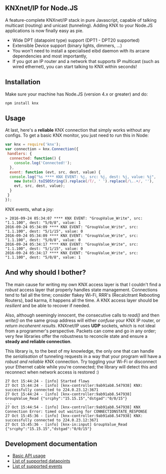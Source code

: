 ## KNXnet/IP for Node.JS

A feature-complete KNXnet/IP stack in pure Javascript, capable of talking multicast (routing) and unicast (tunneling). Adding KNX to your Node.JS applications is now finally easy as pie.
- Wide DPT (datapoint type) support (DPT1 - DPT20 supported)
- Extensible Device support (binary lights, dimmers, ...)
- You won't need to install a specialised eibd daemon with its arcane dependencies  and most importantly,
- If you got an IP router and a network that supports IP multicast (such as wired ethernet), you can start talking to KNX within seconds!

## Installation

Make sure your machine has Node.JS (version 4.x or greater) and do:

`npm install knx`

## Usage

At last, here's a **reliable** KNX connection that simply works without any configs. To get a basic KNX monitor, you just need to run this in Node:

```js
var knx = require('knx');
var connection = knx.Connection({
 handlers: {
  connected: function() {
    console.log('Connected!');
  },
  event: function (evt, src, dest, value) {
  console.log("%s **** KNX EVENT: %j, src: %j, dest: %j, value: %j",
    new Date().toISOString().replace(/T/, ' ').replace(/\..+/, ''),
    evt, src, dest, value);
  }
 }
});
```

KNX events, what a joy:

```
> 2016-09-24 05:34:07 **** KNX EVENT: "GroupValue_Write", src: "1.1.100", dest: "5/0/8", value: 1
2016-09-24 05:34:09 **** KNX EVENT: "GroupValue_Write", src: "1.1.100", dest: "5/1/15", value: 0
2016-09-24 05:34:09 **** KNX EVENT: "GroupValue_Write", src: "1.1.100", dest: "5/0/8", value: 0
2016-09-24 05:34:17 **** KNX EVENT: "GroupValue_Write", src: "1.1.100", dest: "5/1/15", value: 0
2016-09-24 05:34:17 **** KNX EVENT: "GroupValue_Write", src: "1.1.100", dest: "5/0/8", value: 1
```

## And why should I bother?

The main cause for writing my own KNX access layer is that I couldn't find a *robust* access layer that properly handles state management.
Connections tend to fail all the time; consider flakey Wi-Fi, RRR's (Recalcitrant Rebooting Routers), bad karma, it happens all the time. A KNX access layer should be *resilient* and be able to recover if needed.

Also, although seemingly innocent, the consecutive calls to *read()* and then *write()* on the same group address will either *confuse* your KNX IP router, or *return incoherent results*.
KNXnet/IP uses **UDP** sockets, which is not ideal from a programmer's perspective. Packets can come and go in any order; very few libraries offer the robustness to reconcile state and ensure a **steady and reliable connection**.

This library is, to the best of my knowledge, the only one that can handle the *serialisation* of tunneling requests in a way that your program will have a *robust and reliable* KNX connection. Try toggling your Wi-Fi or disconnect your Ethernet cable while you're connected; the library will detect this and reconnect when network access is restored :)

```
27 Oct 15:44:24 - [info] Started flows
27 Oct 15:44:24 - [info] [knx-controller:9ab91ab8.547938] KNX: successfully connected to 224.0.23.12:3671
27 Oct 15:44:24 - [info] [knx-controller:9ab91ab8.547938] GroupValue_Read {"srcphy":"15.15.15","dstgad":"0/0/15"}
...
27 Oct 15:44:54 - [info] [knx-controller:9ab91ab8.547938] KNX Connection Error: timed out waiting for CONNECTIONSTATE_RESPONSE
27 Oct 15:45:36 - [info] [knx-controller:9ab91ab8.547938] KNX: successfully connected to 224.0.23.12:3671
27 Oct 15:45:36 - [info] [knx-in:input] GroupValue_Read {"srcphy":"15.15.15","dstgad":"0/0/15"}
```

## Development documentation

- [Basic API usage](../master/README-API.md)
- [List of supported datapoints](../master/README-datapoints.md)
- [List of supported events](../master/README-events.md)

